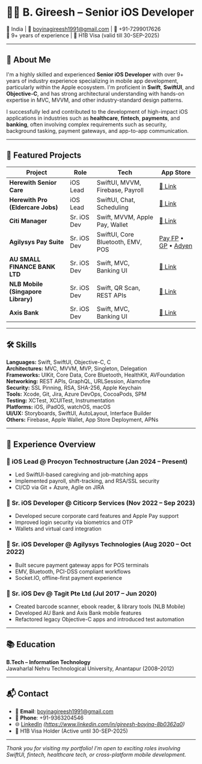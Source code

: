 # 👨‍💻 B. Gireesh – Senior iOS Developer

📍 India | 📧 boyinagireesh1991@gmail.com | 📱 +91-7299017626  
🎯 9+ years of experience | 💼 H1B Visa (valid till 30-SEP-2025)

---

## 🧭 About Me

I'm a highly skilled and experienced **Senior iOS Developer** with over 9+ years of industry experience specializing in mobile app development, particularly within the Apple ecosystem. I'm proficient in **Swift**, **SwiftUI**, and **Objective-C**, and has strong architectural understanding with hands-on expertise in MVC, MVVM, and other industry-standard design patterns.

I successfully led and contributed to the development of high-impact iOS applications in industries such as **healthcare**, **fintech**, **payments**, and **banking**, often involving complex requirements such as security, background tasking, payment gateways, and app-to-app communication.

---

## 🚀 Featured Projects

| Project | Role | Tech | App Store |
|--------|------|------|-----------|
| **Herewith Senior Care** | iOS Lead | SwiftUI, MVVM, Firebase, Payroll | [🔗 Link](https://apps.apple.com/us/app/herewith-senior-care-at-home/id1629912951) |
| **Herewith Pro (Eldercare Jobs)** | iOS Lead | SwiftUI, Chat, Scheduling | [🔗 Link](https://apps.apple.com/us/app/herewith-pro-jobs-in-eldercare/id1629914138) |
| **Citi Manager** | Sr. iOS Dev | Swift, MVVM, Apple Pay, Wallet | [🔗 Link](https://apps.apple.com/us/app/citimanager/id472285428) |
| **Agilysys Pay Suite** | Sr. iOS Dev | SwiftUI, Core Bluetooth, EMV, POS | [Pay FP](https://apps.apple.com/gb/app/agilysys-pay-fp/id1539502451) • [GP](https://apps.apple.com/us/app/agilysys-pay-gp/id1548470783) • [Adyen](https://apps.apple.com/in/app/agilysys-pay-adyen/id1571504383) |
| **AU SMALL FINANCE BANK LTD** | Sr. iOS Dev | Swift, MVC, Banking UI | [🔗 Link](https://apps.apple.com/in/app/au-0101-banking-app-billpay/id1532869687) |
| **NLB Mobile (Singapore Library)** | Sr. iOS Dev | Swift, QR Scan, REST APIs | [🔗 Link](https://apps.apple.com/sg/app/nlb-mobile/id1147053983) |
| **Axis Bank** | Sr. iOS Dev | Swift, MVC, Banking UI | [🔗 Link](https://itunes.apple.com/in/app/axis-bank-mobile-banking/id699582556?mt=8) |

---

## 🛠 Skills

**Languages:** Swift, SwiftUI, Objective-C, C  
**Architectures:** MVC, MVVM, MVP, Singleton, Delegation  
**Frameworks:** UIKit, Core Data, Core Bluetooth, HealthKit, AVFoundation  
**Networking:** REST APIs, GraphQL, URLSession, Alamofire  
**Security:** SSL Pinning, RSA, SHA-256, Apple Keychain  
**Tools:** Xcode, Git, Jira, Azure DevOps, CocoaPods, SPM  
**Testing:** XCTest, XCUITest, Instrumentation  
**Platforms:** iOS, iPadOS, watchOS, macOS  
**UI/UX:** Storyboards, SwiftUI, AutoLayout, Interface Builder  
**Others:** Firebase, Apple Wallet, App Store Deployment, APNs

---

## 🏢 Experience Overview

### 🔹 iOS Lead @ Procyon Technostructure (Jan 2024 – Present)
- Led SwiftUI-based caregiving and job-matching apps
- Implemented payroll, shift-tracking, and RSA/SSL security
- CI/CD via Git + Azure, Agile on JIRA

### 🔹 Sr. iOS Developer @ Citicorp Services (Nov 2022 – Sep 2023)
- Developed secure corporate card features and Apple Pay support
- Improved login security via biometrics and OTP
- Wallets and virtual card integration

### 🔹 Sr. iOS Developer @ Agilysys Technologies (Aug 2020 – Oct 2022)
- Built secure payment gateway apps for POS terminals
- EMV, Bluetooth, PCI-DSS compliant workflows
- Socket.IO, offline-first payment experience

### 🔹 Sr. iOS Dev @ Tagit Pte Ltd (Jul 2017 – Jun 2020)
- Created barcode scanner, ebook reader, & library tools (NLB Mobile)
- Developed AU Bank and Axis Bank mobile features
- Refactored legacy Objective-C apps and introduced test automation

---

## 📚 Education

**B.Tech – Information Technology**  
Jawaharlal Nehru Technological University, Anantapur (2008–2012)

---

## 📬 Contact

- 📧 **Email**: boyinagireesh1991@gmail.com  
- 📱 **Phone**: +91-9363204546  
- 🌐 [LinkedIn](#) *(https://www.linkedin.com/in/gireesh-boyina-8b0362a0)*  
- 💼 H1B Visa Holder (Active until 30-SEP-2025)

---

_Thank you for visiting my portfolio! I'm open to exciting roles involving SwiftUI, fintech, healthcare tech, or cross-platform mobile development._

